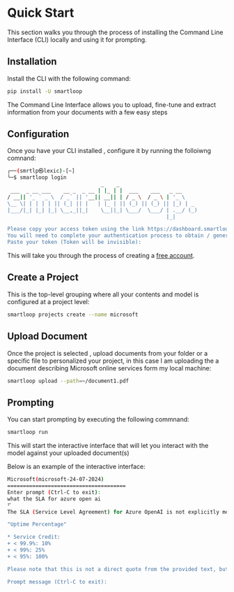 # Quick Start

This section walks you through the process of installing the Command Line Interface (CLI) locally and using it for prompting.

## Installation

Install the CLI with the following command:

```bash
pip install -U smartloop

```

The Command Line Interface allows you to upload, fine-tune and extract information from your documents with a few easy steps


## Configuration

Once you have your CLI installed , configure it by running the folloiwng comnand:

```bash
┌──(smrtlp㉿lexic)-[~]                                                                                        25ms  
└─$ smartloop login
                              _    _
 ___  _ __ ___    __ _  _ __ | |_ | |  ___    ___   _ __
/ __|| '_ ` _ \  / _` || '__|| __|| | / _ \  / _ \ | '_ \
\__ \| | | | | || (_| || |   | |_ | || (_) || (_) || |_) | _
|___/|_| |_| |_| \__,_||_|    \__||_| \___/  \___/ | .__/ (_)
                                                   |_|

Please copy your access token using the link https://dashboard.smartloop.ai/developer
You will need to complete your authentication process to obtain / generate access token
Paste your token (Token will be invisible):


```

This will take you through the process of creating a [free account](https://app.smartloop.ai/signup).


## Create a Project

This is the top-level grouping where all your contents and model is configured at a project level:

```bash
smartloop projects create --name microsoft
```

## Upload Document


Once the project is selected , upload documents from your folder or a specific file to personalized your project, in this case I am uploading the a document describing Microsoft online services form my local machine:

```bash
smartloop upload --path=~/document1.pdf
```

## Prompting

You can start prompting by executing the following commnand:

```bash
smartloop run
```

This will start the interactive interface that will let you interact with the model against your uploaded document(s)


Below is an example of the interactive interface:

```bash
Microsoft(microsoft-24-07-2024)
======================================
Enter prompt (Ctrl-C to exit): 
what the SLA for azure open ai
⠋
The SLA (Service Level Agreement) for Azure OpenAI is not explicitly mentioned in the provided text. However, it's possible that the SLA for Azure OpenAI might be similar to the one mentioned below:

"Uptime Percentage"

* Service Credit:
+ < 99.9%: 10%
+ < 99%: 25%
+ < 95%: 100%

Please note that this is not a direct quote from the provided text, but rather an inference based on the format and structure of the SLA mentioned for other Azure services (e.g., SAP HANA on Azure High Availability Pair). To confirm the actual SLA for Azure OpenAI, you should check the official Microsoft documentation or contact their support team.

Prompt message (Ctrl-C to exit):
```


